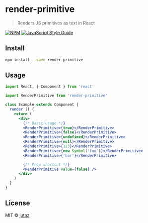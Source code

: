 # render-primitive

> Renders JS primitives as text in React

[![NPM](https://img.shields.io/npm/v/render-primitive.svg)](https://www.npmjs.com/package/render-primitive) [![JavaScript Style Guide](https://img.shields.io/badge/code_style-standard-brightgreen.svg)](https://standardjs.com)

## Install

```bash
npm install --save render-primitive
```

## Usage

```jsx
import React, { Component } from 'react'

import RenderPrimitive from 'render-primitive'

class Example extends Component {
  render () {
    return (
      <div>
        {/* Basic usage */}
        <RenderPrimitive>{true}</RenderPrimitive>
        <RenderPrimitive>{false}</RenderPrimitive>
        <RenderPrimitive>{undefined}</RenderPrimitive>
        <RenderPrimitive>{null}</RenderPrimitive>
        <RenderPrimitive>{123}</RenderPrimitive>
        <RenderPrimitive>{new Symbol('foo')}</RenderPrimitive>
        <RenderPrimitive>{'bar'}</RenderPrimitive>

        {/* Prop shortcut */}
        <RenderPrimitive value={false} />
      </div>
    )
  }
}
```

## License

MIT © [jutaz](https://github.com/jutaz)
